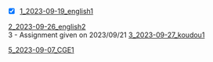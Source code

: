 
- [x] [1_2023-09-19_english1](English/2023-09-19.md)

[2_2023-09-26_english2](English/2023-09-26.md)
<br>
3 - Assignment given on 2023/09/21
[3_2023-09-27_koudou1](/Koudou//2023-09-27)

[5_2023-09-07_CGE1](/CULTURE-GENERALE-ET-EXPRESSIONN/5_2023-09-20_Les-aventuriers-voiyageurs_devoirpour_2023-09-27/2023-09-27.md)

